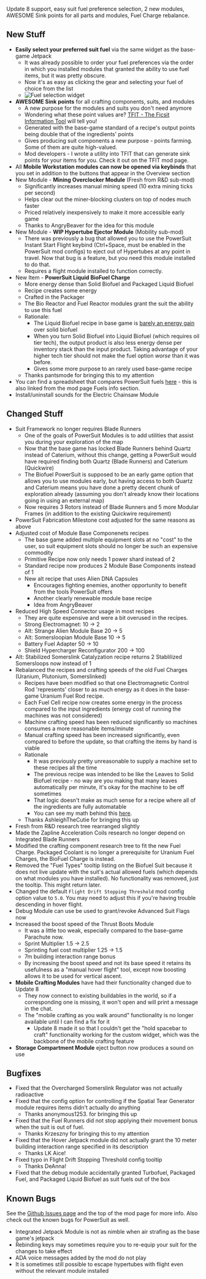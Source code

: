 Update 8 support, easy suit fuel preference selection, 2 new modules, AWESOME Sink points for all parts and modules, Fuel Charge rebalance.




## New Stuff

- **Easily select your preferred suit fuel** via the same widget as the base-game Jetpack
  - It was already possible to order your fuel preferences via the order in which you installed modules that granted the ability to use fuel items, but it was pretty obscure.
  - Now it's as easy as clicking the gear and selecting your fuel of choice from the list
  - ![Fuel selection widget](https://cdn.discordapp.com/attachments/623891487683510323/1142342489668341810/image.png)
- **AWESOME Sink points** for all crafting components, suits, and modules
  - A new purpose for the modules and suits you don't need anymore
  - Wondering what these point values are? [TFIT - The Ficsit Information Tool](https://ficsit.app/mod/TFIT) will tell you!
  - Generated with the base-game standard of a recipe's output points being double that of the ingredients' points
  - Gives producing suit components a new purpose - points farming. Some of them are quite high-valued.
  - Mod developers - I wrote a utility into TFIT that can generate sink points for your items for you. Check it out on the TFIT mod page.
- All **Mobile Workstation modules can now be opened via keybinds** that you set in addition to the buttons that appear in the Overview section
- New Module - **Mining Overclocker Module**  (Fresh from R&D sub-mod)
  - Significantly increases manual mining speed (10 extra mining ticks per second)
  - Helps clear out the miner-blocking clusters on top of nodes much faster
  - Priced relatively inexpensively to make it more accessible early game
  - Thanks to AngryBeaver for the idea for this module
- New Module - **WIP Hypertube Ejector Module** (Mobility sub-mod)
  - There was previously a bug that allowed you to use the PowerSuit Instant Start Flight keybind (Ctrl+Space, must be enabled in the PowerSuit mod configs) to eject out of Hypertubes at any point in travel. Now that bug is a feature, but you need this module installed to do that.
  - Requires a flight module installed to function correctly.
- New Item - **PowerSuit Liquid BioFuel Charge**
  - More energy dense than Solid Biofuel and Packaged Liquid Biofuel
  - Recipe creates some energy
  - Crafted in the Packager
  - The Bio Reactor and Fuel Reactor modules grant the suit the ability to use this fuel
  - Rationale:
    - The Liquid Biofuel recipe in base game is [barely an energy gain](https://satisfactory.wiki.gg/wiki/Liquid_Biofuel#Tips) over solid biofuel
    - When you turn Solid Biofuel into Liquid Biofuel (which requires oil tier tech), the output product is also less energy dense per inventory stack than the input product. Taking advantage of your higher tech tier should not make the fuel option _worse_ than it was before.
    - Gives some more purpose to an rarely used base-game recipe
  - Thanks pantsmode for bringing this to my attention
- You can find a spreadsheet that compares PowerSuit fuels [here](https://docs.google.com/spreadsheets/d/1yn1Pswj76ZDBuDiWO8Alr5WgTfqHipKUIJsz8m7AbfI/edit?usp=sharing) - this is also linked from the mod page Fuels info section.
- Install/uninstall sounds for the Electric Chainsaw Module

## Changed Stuff

- Suit Framework no longer requires Blade Runners
  - One of the goals of PowerSuit Modules is to add utilities that assist you during your exploration of the map
  - Now that the base game has locked Blade Runners behind Quartz instead of Caterium, without this change, getting a PowerSuit would have required finding both Quartz (Blade Runners) and Caterium (Quickwire)
  - The Biofuel PowerSuit is supposed to be an early game option that allows you to use modules early, but having access to both Quartz and Caterium means you have done a pretty decent chunk of exploration already (assuming you don't already know their locations going in using an external map)
  - Now requires 3 Rotors instead of Blade Runners and 5 more Modular Frames (in addition to the existing Quickwire requirement)
- PowerSuit Fabrication Milestone cost adjusted for the same reasons as above
- Adjusted cost of Module Base Componenets recipes
  - The base game added multiple equipment slots at no "cost" to the user, so suit equipment slots should no longer be such an expensive commodity
  - Primitive Recipe now only needs 1 power shard instead of 2
  - Standard recipe now produces 2 Module Base Components instead of 1
  - New alt recipe that uses Alien DNA Capsules
    - Encourages fighting enemies, another opportunity to benefit from the tools PowerSuit offers
    - Another clearly renewable module base recipe
    - Idea from AngryBeaver
- Reduced High Speed Connector usage in most recipes
  - They are quite expensive and were a bit overused in the recipes.
  - Strong Electromagnet: 10 -> 2
  - Alt: Strange Alien Module Base 20 -> 5
  - Alt: Somersloopian Module Base 10 -> 5
  - Battery Fuel Adapter 50 -> 10
  - Shield Hypercharger Reconfigurator 200 -> 100
- Alt: Stabilized Somerslink Catalyzation recipe returns 2 Stablilized Somersloops now instead of 1
- Rebalanced the recipes and crafting speeds of the old Fuel Charges (Uranium, Plutonium, Somerslinked)
  - Recipes have been modified so that one Electromagnetic Control Rod 'represents' closer to as much energy as it does in the base-game Uranium Fuel Rod recipe.
  - Each Fuel Cell recipe now creates some energy in the process compared to the input ingredients (energy cost of running the machines was not considered)
  - Machine crafting speed has been reduced significantly so machines consumes a more reasonable items/minute
  - Manual crafting speed has been increased significantly, even compared to before the update, so that crafting the items by hand is viable
  - Rationale
    - It was previously pretty unreasonable to supply a machine set to these recipes all the time
    - The previous recipe was intended to be like the Leaves to Solid Biofuel recipe - no way are you making that many leaves automatically per minute, it's okay for the machine to be off sometimes
    - That logic doesn't make as much sense for a recipe where all of the ingredients are fully automatable
    - You can see my math behind this [here](https://docs.google.com/spreadsheets/d/1yn1Pswj76ZDBuDiWO8Alr5WgTfqHipKUIJsz8m7AbfI/edit?usp=sharing).
  - Thanks AshleighTheCutie for bringing this up
- Fresh from R&D research tree rearranged slightly
- Made the Zapline Acceleration Coils research no longer depend on Integrated Blade Runners
- Modified the crafting component research tree to fit the new Fuel Charge. Packaged Coolant is no longer a prerequisite for Uranium Fuel Charges, the BioFuel Charge is instead.
- Removed the "Fuel Types" tooltip listing on the Biofuel Suit because it does not live update with the suit's actual allowed fuels (which depends on what modules you have installed). No functionality was removed, just the tooltip. This might return later.
- Changed the default `Flight Drift Stopping Threshold` mod config option value to `5.0`. You may need to adjust this if you're having trouble descending in hover flight.
- Debug Module can use be used to grant/revoke Advanced Suit Flags now
- Increased the boost speed of the Thrust Boots Module
  - It was a little too weak, especially compared to the base-game Parachute now.
  - Sprint Multiplier 1.5 -> 2.5
  - Sprinting fuel cost multiplier 1.25 -> 1.5
  - 7m building interaction range bonus
  - By increasing the boost speed and not its base speed it retains its usefulness as a "manual hover flight" tool, except now boosting allows it to be used for vertical ascent.
- **Mobile Crafting Modules** have had their functionality changed due to Update 8
  - They now connect to existing buildables in the world, so if a corresponding one is missing, it won't open and will print a message in the chat.
  - The "mobile crafting as you walk around" functionality is no longer available until I can find a fix for it
    - Update 8 made it so that I couldn't get the "hold spacebar to craft" functionality working for the custom widget, which was the backbone of the mobile crafting feature
- **Storage Compartment Module** eject button now produces a sound on use

## Bugfixes

- Fixed that the Overcharged Somerslink Regulator was not actually radioactive
- Fixed that the config option for controlling if the Spatial Tear Generator module requires items didn't actually do anything
  - Thanks anonymous1253. for bringing this up
- Fixed that the Fuel Runners did not stop applying their movement bonus when the suit is out of fuel.
  - Thanks Krzeszny for bringing this to my attention
- Fixed that the Hover Jetpack module did not actually grant the 10 meter building interaction range specified in its description
  - Thanks LK Aice!
- Fixed typo in Flight Drift Stopping Threshold config tooltip
  - Thanks DeAnna!
- Fixed that the debug module accidentally granted Turbofuel, Packaged Fuel, and Packaged Liquid Biofuel as suit fuels out of the box

## Known Bugs

See the [Github Issues page](https://github.com/budak7273/ArmorModules/issues) and the top of the mod page for more info. Also check out the known bugs for PowerSuit as well.

- Integrated Jetpack Module is not as nimble when air strafing as the base game's jetpack
- Rebinding keys may sometimes require you to re-equip your suit for the changes to take effect
- ADA voice messages added by the mod do not play
- It is sometimes still possible to escape hypertubes with flight even without the relevant module installed

<!-- 
Maybe later

- Move Suit Mk1 earlier in progression
- Consider moving balance settings to session settings
- MoveC mJumpOffLadderVelocity module?
- moveC mEnableVaultPrototype module?
- Upon max shield recalc, cap current shield to new max
- Draw atop actual health bar with shield blocks, Tinkers' Construct style
  - Might be confusing for stuff that goes through shield
- Boombox back module - make a boombox dropped in the world travel with you
  - Keybind to trigger the thump?
- Make separate Basic and Advanced suit components later? or is this just parts bloat

- TODO Added [TFIT - The Ficsit Information Tool](https://ficsit.app/mod/TFIT) to the All Modules Modpack.
  - PowerSuit Modules will soon take advantage of this mod's features to offer tooltips for modules and suits that are easier to read and more informative.
  - By default, the mod hides the "Recipes" section of tooltips unless you are holding your Sprint key, making it easier to read longer item tooltips that could otherwise be pushed offscreen.
  - Don't like one of the mod's features? Two options:
    - Disable it in the Mod Configs for TFIT - the mod is incredibly configurable!
    - Unsubscribe from the "All Modules Modpack" mod and instead subscribe to the individual mods you want to use. -->
